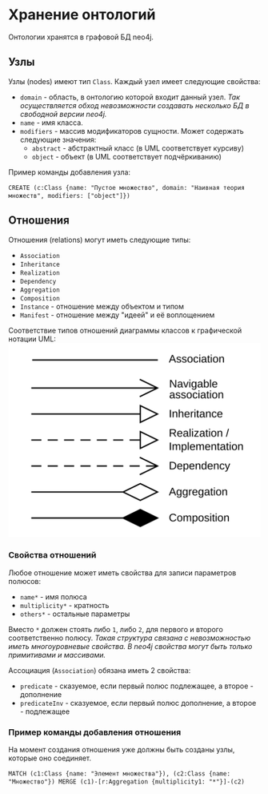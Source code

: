 # Хранение онтологий
Онтологии хранятся в графовой БД neo4j.

## Узлы
Узлы (nodes) имеют тип `Class`. Каждый узел имеет следующие свойства:
* `domain` - область, в онтологию которой входит данный узел. *Так осуществляется обход невозможности создавать несколько БД в свободной версии neo4j.*
* `name` - имя класса.
* `modifiers` - массив модификаторов сущности. Может содержать следующие значения:
    + `abstract` - абстрактный класс (в UML соответствует курсиву)
    + `object` - объект (в UML соответствует подчёркиванию)

Пример команды добавления узла:
```cypher
CREATE (с:Class {name: "Пустое множество", domain: "Наивная теория множеств", modifiers: ["object"]})
```

## Отношения
Отношения (relations) могут иметь следующие типы:
* `Association`
* `Inheritance`
* `Realization`
* `Dependency`
* `Aggregation`
* `Composition`
* `Instance` - отношение между объектом и типом
* `Manifest` - отношение между "идеей" и её воплощением

Соответствие типов отношений диаграммы классов к графической нотации UML:
![Картинка](docs/relations.png)

### Свойства отношений
Любое отношение может иметь свойства для записи параметров полюсов:
* `name*` - имя полюса
* `multiplicity*` - кратность
* `others*` - остальные параметры

Вместо `*` должен стоять либо `1`, либо `2`, для первого и второго соответственно полюсу. *Такая структура связана с невозможностью иметь многоуровневые свойства. В neo4j свойства могут быть только примитивами и массивами.*

Ассоциация (`Association`) обязана иметь 2 свойства:
+ `predicate` - сказуемое, если первый полюс подлежащее, а второе - дополнение
+ `predicateInv` - сказуемое, если первый полюс дополнение, а второе - подлежащее

### Пример команды добавления отношения
На момент создания отношения уже должны быть созданы узлы, которые оно соединяет.
```cypher
MATCH (c1:Class {name: "Элемент множества"}), (c2:Class {name: "Множество"}) MERGE (c1)-[r:Aggregation {multiplicity1: "*"}]-(c2)
```
